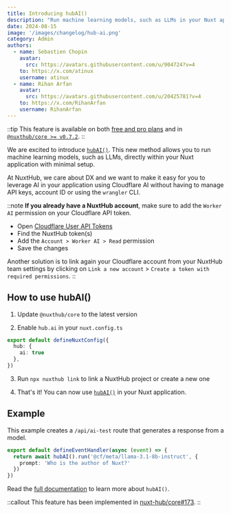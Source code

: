```yaml
---
title: Introducing hubAI()
description: "Run machine learning models, such as LLMs in your Nuxt application, with minimal setup."
date: 2024-08-15
image: '/images/changelog/hub-ai.png'
category: Admin
authors:
  - name: Sebastien Chopin
    avatar: 
      src: https://avatars.githubusercontent.com/u/904724?v=4
    to: https://x.com/atinux
    username: atinux
  - name: Rihan Arfan
    avatar: 
      src: https://avatars.githubusercontent.com/u/20425781?v=4
    to: https://x.com/RihanArfan
    username: RihanArfan
---
```


::tip
This feature is available on both [free and pro plans](/pricing) and in [`@nuxthub/core >= v0.7.2`](https://github.com/nuxt-hub/core/releases/tag/v0.7.2).
::

We are excited to introduce [`hubAI()`](/docs/features/ai). This new method allows you to run machine learning models, such as LLMs, directly within your Nuxt application with minimal setup.

At NuxtHub, we care about DX and we want to make it easy for you to leverage AI in your application using Cloudflare AI without having to manage API keys, account ID or using the `wrangler` CLI.

::note
**If you already have a NuxtHub account**, make sure to add the `Worker AI` permission on your Cloudflare API token.

- Open [Cloudflare User API Tokens](https://dash.cloudflare.com/profile/api-tokens)
- Find the NuxtHub token(s)
- Add the `Account > Worker AI > Read` permission
- Save the changes

Another solution is to link again your Cloudflare account from your NuxtHub team settings by clicking on `Link a new account` > `Create a token with required permissions`.
::

## How to use hubAI()

1. Update `@nuxthub/core` to the latest version

2. Enable `hub.ai` in your `nuxt.config.ts`

```ts [nuxt.config.ts]
export default defineNuxtConfig({
  hub: {
    ai: true
  },
})
```

3. Run `npx nuxthub link` to link a NuxtHub project or create a new one

4. That's it! You can now use [`hubAI()`](/docs/features/ai) in your Nuxt application.

## Example

This example creates a `/api/ai-test` route that generates a response from a model.

```ts [server/api/ai-test.ts]
export default defineEventHandler(async (event) => {
  return await hubAI().run('@cf/meta/llama-3.1-8b-instruct', {
    prompt: 'Who is the author of Nuxt?'
  })
})
```

Read the [full documentation](/docs/features/ai) to learn more about `hubAI()`.

::callout
This feature has been implemented in [nuxt-hub/core#173](https://github.com/nuxt-hub/core/pull/173).
::

